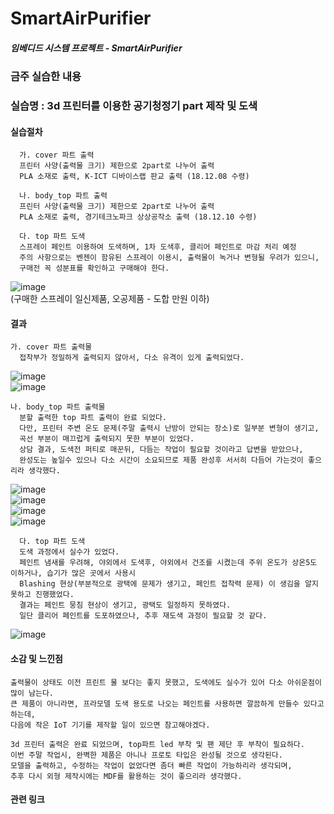 # **SmartAirPurifier**

##### 임베디드 시스템 프로젝트 - SmartAirPurifier


### 금주 실습한 내용
### 실습명 : 3d 프린터를 이용한 공기청정기 part 제작 및 도색
#### 실습절차   
```
  가. cover 파트 출력   
  프린터 사양(출력물 크기) 제한으로 2part로 나누어 출력   
  PLA 소재로 출력, K-ICT 디바이스랩 판교 출력 (18.12.08 수령)    
```   
```
  나. body_top 파트 출력   
  프린터 사양(출력물 크기) 제한으로 2part로 나누어 출력   
  PLA 소재로 출력, 경기테크노파크 상상공작소 출력 (18.12.10 수령)    
```   
```
  다. top 파트 도색   
  스프레이 페인트 이용하여 도색하며, 1차 도색후, 클리어 페인트로 마감 처리 예정
  주의 사항으로는 벤젠이 함유된 스프레이 이용시, 출력물이 녹거나 변형될 우려가 있으니,   
  구매전 꼭 성분표를 확인하고 구매해야 한다.   
```   
![image](https://user-images.githubusercontent.com/33712754/49710360-3d562480-fc7c-11e8-8413-efb6855e87e2.png)   
(구매한 스프레이 일신제품, 오공제품 - 도합 만원 이하)   


         
#### 결과   
```
가. cover 파트 출력물   
  접착부가 정밀하게 출력되지 않아서, 다소 유격이 있게 출력되었다.
```
![image](https://user-images.githubusercontent.com/33712754/49710087-c704f280-fc7a-11e8-972f-d3186d534308.png)   
![image](https://user-images.githubusercontent.com/33712754/49710089-c9ffe300-fc7a-11e8-9e18-7e8caa38cdc0.png)
         
```
나. body_top 파트 출력물  
  분할 출력한 top 파트 출력이 완료 되었다.   
  다만, 프린터 주변 온도 문제(주말 출력시 난방이 안되는 장소)로 일부분 변형이 생기고,   
  곡선 부분이 매끄럽게 출력되지 못한 부분이 있었다.   
  상담 결과, 도색전 퍼티로 매꾼뒤, 다듬는 작업이 필요할 것이라고 답변을 받았으나,   
  완성도는 높일수 있으나 다소 시간이 소요되므로 제품 완성후 서서히 다듬어 가는것이 좋으리라 생각했다.
```
![image](https://user-images.githubusercontent.com/33712754/49710201-675b1700-fc7b-11e8-8f6a-49b221d968ac.png)   
![image](https://user-images.githubusercontent.com/33712754/49710206-6aee9e00-fc7b-11e8-9194-22021cea2212.png)   
![image](https://user-images.githubusercontent.com/33712754/49710210-704be880-fc7b-11e8-8044-4179001c96e1.png)   
![image](https://user-images.githubusercontent.com/33712754/49710211-72ae4280-fc7b-11e8-928b-b6d849a63527.png)      
   
```
  다. top 파트 도색   
  도색 과정에서 실수가 있었다.   
  페인트 냄새를 우려해, 야외에서 도색후, 야외에서 건조를 시켰는데 주위 온도가 상온5도 이하거나, 습기가 많은 곳에서 사용시   
  Blashing 현상(부분적으로 광택에 문제가 생기고, 페인트 접착력 문제) 이 생김을 알지 못하고 진행했었다.   
  결과는 페인트 뭉침 현상이 생기고, 광택도 일정하지 못하였다.   
  일단 클리어 페인트를 도포하였으나, 추후 재도색 과정이 필요할 것 같다.
```   
![image](https://user-images.githubusercontent.com/33712754/49710527-57dccd80-fc7d-11e8-95b0-80ee864f98a2.png)   
      
#### 소감 및 느낀점
```
출력물이 상태도 이전 프린트 물 보다는 좋지 못했고, 도색에도 실수가 있어 다소 아쉬운점이 많이 남는다.   
큰 제품이 아니라면, 프라모델 도색 용도로 나오는 페인트를 사용하면 깔끔하게 만들수 있다고 하는데,   
다음에 작은 IoT 기기를 제작할 일이 있으면 참고해야겠다.   

3d 프린터 출력은 완료 되었으며, top파트 led 부착 및 팬 제단 후 부착이 필요하다.
이번 주말 작업시, 완벽한 제품은 아니나 프로토 타입은 완성될 것으로 생각된다.   
모델을 출력하고, 수정하는 작업이 없었다면 좀더 빠른 작업이 가능하리라 생각되며,   
추후 다시 외형 제작시에는 MDF를 활용하는 것이 좋으리라 생각했다.   
```
      
#### 관련 링크
```
```


